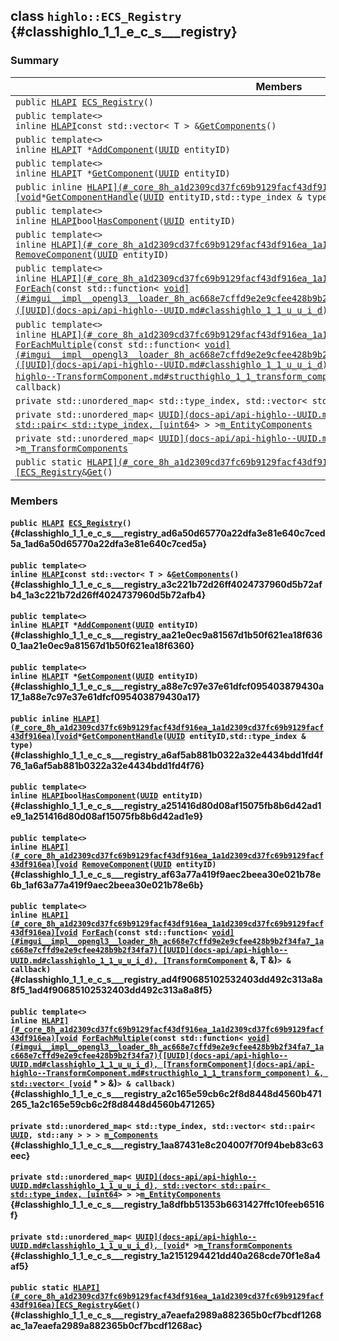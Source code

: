 ## class `highlo::ECS_Registry` {#classhighlo_1_1_e_c_s___registry}

### Summary

 Members                        | Descriptions                                
--------------------------------|---------------------------------------------
`public `[`HLAPI`](#_core_8h_a1d2309cd37fc69b9129facf43df916ea_1a1d2309cd37fc69b9129facf43df916ea)` `[`ECS_Registry`](#classhighlo_1_1_e_c_s___registry_ad6a50d65770a22dfa3e81e640c7ced5a_1ad6a50d65770a22dfa3e81e640c7ced5a)`()` | 
`public template<>`  <br/>`inline `[`HLAPI`](#_core_8h_a1d2309cd37fc69b9129facf43df916ea_1a1d2309cd37fc69b9129facf43df916ea)` const std::vector< T > & `[`GetComponents`](#classhighlo_1_1_e_c_s___registry_a3c221b72d26ff4024737960d5b72afb4_1a3c221b72d26ff4024737960d5b72afb4)`()` | 
`public template<>`  <br/>`inline `[`HLAPI`](#_core_8h_a1d2309cd37fc69b9129facf43df916ea_1a1d2309cd37fc69b9129facf43df916ea)` T * `[`AddComponent`](#classhighlo_1_1_e_c_s___registry_aa21e0ec9a81567d1b50f621ea18f6360_1aa21e0ec9a81567d1b50f621ea18f6360)`(`[`UUID`](docs-api/api-highlo--UUID.md#classhighlo_1_1_u_u_i_d)` entityID)` | 
`public template<>`  <br/>`inline `[`HLAPI`](#_core_8h_a1d2309cd37fc69b9129facf43df916ea_1a1d2309cd37fc69b9129facf43df916ea)` T * `[`GetComponent`](#classhighlo_1_1_e_c_s___registry_a88e7c97e37e61dfcf095403879430a17_1a88e7c97e37e61dfcf095403879430a17)`(`[`UUID`](docs-api/api-highlo--UUID.md#classhighlo_1_1_u_u_i_d)` entityID)` | 
`public inline `[`HLAPI](#_core_8h_a1d2309cd37fc69b9129facf43df916ea_1a1d2309cd37fc69b9129facf43df916ea)[void`](#imgui__impl__opengl3__loader_8h_ac668e7cffd9e2e9cfee428b9b2f34fa7_1ac668e7cffd9e2e9cfee428b9b2f34fa7)` * `[`GetComponentHandle`](#classhighlo_1_1_e_c_s___registry_a6af5ab881b0322a32e4434bdd1fd4f76_1a6af5ab881b0322a32e4434bdd1fd4f76)`(`[`UUID`](docs-api/api-highlo--UUID.md#classhighlo_1_1_u_u_i_d)` entityID,std::type_index & type)` | 
`public template<>`  <br/>`inline `[`HLAPI`](#_core_8h_a1d2309cd37fc69b9129facf43df916ea_1a1d2309cd37fc69b9129facf43df916ea)` bool `[`HasComponent`](#classhighlo_1_1_e_c_s___registry_a251416d80d08af15075fb8b6d42ad1e9_1a251416d80d08af15075fb8b6d42ad1e9)`(`[`UUID`](docs-api/api-highlo--UUID.md#classhighlo_1_1_u_u_i_d)` entityID)` | 
`public template<>`  <br/>`inline `[`HLAPI](#_core_8h_a1d2309cd37fc69b9129facf43df916ea_1a1d2309cd37fc69b9129facf43df916ea)[void`](#imgui__impl__opengl3__loader_8h_ac668e7cffd9e2e9cfee428b9b2f34fa7_1ac668e7cffd9e2e9cfee428b9b2f34fa7)` `[`RemoveComponent`](#classhighlo_1_1_e_c_s___registry_af63a77a419f9aec2beea30e021b78e6b_1af63a77a419f9aec2beea30e021b78e6b)`(`[`UUID`](docs-api/api-highlo--UUID.md#classhighlo_1_1_u_u_i_d)` entityID)` | 
`public template<>`  <br/>`inline `[`HLAPI](#_core_8h_a1d2309cd37fc69b9129facf43df916ea_1a1d2309cd37fc69b9129facf43df916ea)[void`](#imgui__impl__opengl3__loader_8h_ac668e7cffd9e2e9cfee428b9b2f34fa7_1ac668e7cffd9e2e9cfee428b9b2f34fa7)` `[`ForEach`](#classhighlo_1_1_e_c_s___registry_ad4f90685102532403dd492c313a8a8f5_1ad4f90685102532403dd492c313a8a8f5)`(const std::function< `[`void](#imgui__impl__opengl3__loader_8h_ac668e7cffd9e2e9cfee428b9b2f34fa7_1ac668e7cffd9e2e9cfee428b9b2f34fa7)([UUID](docs-api/api-highlo--UUID.md#classhighlo_1_1_u_u_i_d), [TransformComponent`](docs-api/api-highlo--TransformComponent.md#structhighlo_1_1_transform_component) &, T &)`> & callback)` | 
`public template<>`  <br/>`inline `[`HLAPI](#_core_8h_a1d2309cd37fc69b9129facf43df916ea_1a1d2309cd37fc69b9129facf43df916ea)[void`](#imgui__impl__opengl3__loader_8h_ac668e7cffd9e2e9cfee428b9b2f34fa7_1ac668e7cffd9e2e9cfee428b9b2f34fa7)` `[`ForEachMultiple`](#classhighlo_1_1_e_c_s___registry_a2c165e59cb6c2f8d8448d4560b471265_1a2c165e59cb6c2f8d8448d4560b471265)`(const std::function< `[`void](#imgui__impl__opengl3__loader_8h_ac668e7cffd9e2e9cfee428b9b2f34fa7_1ac668e7cffd9e2e9cfee428b9b2f34fa7)([UUID](docs-api/api-highlo--UUID.md#classhighlo_1_1_u_u_i_d), [TransformComponent](docs-api/api-highlo--TransformComponent.md#structhighlo_1_1_transform_component) &, std::vector< [void`](#imgui__impl__opengl3__loader_8h_ac668e7cffd9e2e9cfee428b9b2f34fa7_1ac668e7cffd9e2e9cfee428b9b2f34fa7) * > &)`> & callback)` | 
`private std::unordered_map< std::type_index, std::vector< std::pair< `[`UUID`](docs-api/api-highlo--UUID.md#classhighlo_1_1_u_u_i_d)`, std::any > > > `[`m_Components`](#classhighlo_1_1_e_c_s___registry_1aa87431e8c204007f70f94beb83c63eec) | 
`private std::unordered_map< `[`UUID](docs-api/api-highlo--UUID.md#classhighlo_1_1_u_u_i_d), std::vector< std::pair< std::type_index, [uint64`](#_base_types_8h_a29940ae63ec06c9998bba873e25407ad_1a29940ae63ec06c9998bba873e25407ad)` > > > `[`m_EntityComponents`](#classhighlo_1_1_e_c_s___registry_1a8dfbb51353b6631427ffc10feeb6516f) | 
`private std::unordered_map< `[`UUID](docs-api/api-highlo--UUID.md#classhighlo_1_1_u_u_i_d), [void`](#imgui__impl__opengl3__loader_8h_ac668e7cffd9e2e9cfee428b9b2f34fa7_1ac668e7cffd9e2e9cfee428b9b2f34fa7)` * > `[`m_TransformComponents`](#classhighlo_1_1_e_c_s___registry_1a2151294421dd40a268cde70f1e8a4af5) | 
`public static `[`HLAPI](#_core_8h_a1d2309cd37fc69b9129facf43df916ea_1a1d2309cd37fc69b9129facf43df916ea)[ECS_Registry`](#classhighlo_1_1_e_c_s___registry)` & `[`Get`](#classhighlo_1_1_e_c_s___registry_a7eaefa2989a882365b0cf7bcdf1268ac_1a7eaefa2989a882365b0cf7bcdf1268ac)`()` | 

### Members

#### `public `[`HLAPI`](#_core_8h_a1d2309cd37fc69b9129facf43df916ea_1a1d2309cd37fc69b9129facf43df916ea)` `[`ECS_Registry`](#classhighlo_1_1_e_c_s___registry_ad6a50d65770a22dfa3e81e640c7ced5a_1ad6a50d65770a22dfa3e81e640c7ced5a)`()` {#classhighlo_1_1_e_c_s___registry_ad6a50d65770a22dfa3e81e640c7ced5a_1ad6a50d65770a22dfa3e81e640c7ced5a}

#### `public template<>`  <br/>`inline `[`HLAPI`](#_core_8h_a1d2309cd37fc69b9129facf43df916ea_1a1d2309cd37fc69b9129facf43df916ea)` const std::vector< T > & `[`GetComponents`](#classhighlo_1_1_e_c_s___registry_a3c221b72d26ff4024737960d5b72afb4_1a3c221b72d26ff4024737960d5b72afb4)`()` {#classhighlo_1_1_e_c_s___registry_a3c221b72d26ff4024737960d5b72afb4_1a3c221b72d26ff4024737960d5b72afb4}

#### `public template<>`  <br/>`inline `[`HLAPI`](#_core_8h_a1d2309cd37fc69b9129facf43df916ea_1a1d2309cd37fc69b9129facf43df916ea)` T * `[`AddComponent`](#classhighlo_1_1_e_c_s___registry_aa21e0ec9a81567d1b50f621ea18f6360_1aa21e0ec9a81567d1b50f621ea18f6360)`(`[`UUID`](docs-api/api-highlo--UUID.md#classhighlo_1_1_u_u_i_d)` entityID)` {#classhighlo_1_1_e_c_s___registry_aa21e0ec9a81567d1b50f621ea18f6360_1aa21e0ec9a81567d1b50f621ea18f6360}

#### `public template<>`  <br/>`inline `[`HLAPI`](#_core_8h_a1d2309cd37fc69b9129facf43df916ea_1a1d2309cd37fc69b9129facf43df916ea)` T * `[`GetComponent`](#classhighlo_1_1_e_c_s___registry_a88e7c97e37e61dfcf095403879430a17_1a88e7c97e37e61dfcf095403879430a17)`(`[`UUID`](docs-api/api-highlo--UUID.md#classhighlo_1_1_u_u_i_d)` entityID)` {#classhighlo_1_1_e_c_s___registry_a88e7c97e37e61dfcf095403879430a17_1a88e7c97e37e61dfcf095403879430a17}

#### `public inline `[`HLAPI](#_core_8h_a1d2309cd37fc69b9129facf43df916ea_1a1d2309cd37fc69b9129facf43df916ea)[void`](#imgui__impl__opengl3__loader_8h_ac668e7cffd9e2e9cfee428b9b2f34fa7_1ac668e7cffd9e2e9cfee428b9b2f34fa7)` * `[`GetComponentHandle`](#classhighlo_1_1_e_c_s___registry_a6af5ab881b0322a32e4434bdd1fd4f76_1a6af5ab881b0322a32e4434bdd1fd4f76)`(`[`UUID`](docs-api/api-highlo--UUID.md#classhighlo_1_1_u_u_i_d)` entityID,std::type_index & type)` {#classhighlo_1_1_e_c_s___registry_a6af5ab881b0322a32e4434bdd1fd4f76_1a6af5ab881b0322a32e4434bdd1fd4f76}

#### `public template<>`  <br/>`inline `[`HLAPI`](#_core_8h_a1d2309cd37fc69b9129facf43df916ea_1a1d2309cd37fc69b9129facf43df916ea)` bool `[`HasComponent`](#classhighlo_1_1_e_c_s___registry_a251416d80d08af15075fb8b6d42ad1e9_1a251416d80d08af15075fb8b6d42ad1e9)`(`[`UUID`](docs-api/api-highlo--UUID.md#classhighlo_1_1_u_u_i_d)` entityID)` {#classhighlo_1_1_e_c_s___registry_a251416d80d08af15075fb8b6d42ad1e9_1a251416d80d08af15075fb8b6d42ad1e9}

#### `public template<>`  <br/>`inline `[`HLAPI](#_core_8h_a1d2309cd37fc69b9129facf43df916ea_1a1d2309cd37fc69b9129facf43df916ea)[void`](#imgui__impl__opengl3__loader_8h_ac668e7cffd9e2e9cfee428b9b2f34fa7_1ac668e7cffd9e2e9cfee428b9b2f34fa7)` `[`RemoveComponent`](#classhighlo_1_1_e_c_s___registry_af63a77a419f9aec2beea30e021b78e6b_1af63a77a419f9aec2beea30e021b78e6b)`(`[`UUID`](docs-api/api-highlo--UUID.md#classhighlo_1_1_u_u_i_d)` entityID)` {#classhighlo_1_1_e_c_s___registry_af63a77a419f9aec2beea30e021b78e6b_1af63a77a419f9aec2beea30e021b78e6b}

#### `public template<>`  <br/>`inline `[`HLAPI](#_core_8h_a1d2309cd37fc69b9129facf43df916ea_1a1d2309cd37fc69b9129facf43df916ea)[void`](#imgui__impl__opengl3__loader_8h_ac668e7cffd9e2e9cfee428b9b2f34fa7_1ac668e7cffd9e2e9cfee428b9b2f34fa7)` `[`ForEach`](#classhighlo_1_1_e_c_s___registry_ad4f90685102532403dd492c313a8a8f5_1ad4f90685102532403dd492c313a8a8f5)`(const std::function< `[`void](#imgui__impl__opengl3__loader_8h_ac668e7cffd9e2e9cfee428b9b2f34fa7_1ac668e7cffd9e2e9cfee428b9b2f34fa7)([UUID](docs-api/api-highlo--UUID.md#classhighlo_1_1_u_u_i_d), [TransformComponent`](docs-api/api-highlo--TransformComponent.md#structhighlo_1_1_transform_component) &, T &)`> & callback)` {#classhighlo_1_1_e_c_s___registry_ad4f90685102532403dd492c313a8a8f5_1ad4f90685102532403dd492c313a8a8f5}

#### `public template<>`  <br/>`inline `[`HLAPI](#_core_8h_a1d2309cd37fc69b9129facf43df916ea_1a1d2309cd37fc69b9129facf43df916ea)[void`](#imgui__impl__opengl3__loader_8h_ac668e7cffd9e2e9cfee428b9b2f34fa7_1ac668e7cffd9e2e9cfee428b9b2f34fa7)` `[`ForEachMultiple`](#classhighlo_1_1_e_c_s___registry_a2c165e59cb6c2f8d8448d4560b471265_1a2c165e59cb6c2f8d8448d4560b471265)`(const std::function< `[`void](#imgui__impl__opengl3__loader_8h_ac668e7cffd9e2e9cfee428b9b2f34fa7_1ac668e7cffd9e2e9cfee428b9b2f34fa7)([UUID](docs-api/api-highlo--UUID.md#classhighlo_1_1_u_u_i_d), [TransformComponent](docs-api/api-highlo--TransformComponent.md#structhighlo_1_1_transform_component) &, std::vector< [void`](#imgui__impl__opengl3__loader_8h_ac668e7cffd9e2e9cfee428b9b2f34fa7_1ac668e7cffd9e2e9cfee428b9b2f34fa7) * > &)`> & callback)` {#classhighlo_1_1_e_c_s___registry_a2c165e59cb6c2f8d8448d4560b471265_1a2c165e59cb6c2f8d8448d4560b471265}

#### `private std::unordered_map< std::type_index, std::vector< std::pair< `[`UUID`](docs-api/api-highlo--UUID.md#classhighlo_1_1_u_u_i_d)`, std::any > > > `[`m_Components`](#classhighlo_1_1_e_c_s___registry_1aa87431e8c204007f70f94beb83c63eec) {#classhighlo_1_1_e_c_s___registry_1aa87431e8c204007f70f94beb83c63eec}

#### `private std::unordered_map< `[`UUID](docs-api/api-highlo--UUID.md#classhighlo_1_1_u_u_i_d), std::vector< std::pair< std::type_index, [uint64`](#_base_types_8h_a29940ae63ec06c9998bba873e25407ad_1a29940ae63ec06c9998bba873e25407ad)` > > > `[`m_EntityComponents`](#classhighlo_1_1_e_c_s___registry_1a8dfbb51353b6631427ffc10feeb6516f) {#classhighlo_1_1_e_c_s___registry_1a8dfbb51353b6631427ffc10feeb6516f}

#### `private std::unordered_map< `[`UUID](docs-api/api-highlo--UUID.md#classhighlo_1_1_u_u_i_d), [void`](#imgui__impl__opengl3__loader_8h_ac668e7cffd9e2e9cfee428b9b2f34fa7_1ac668e7cffd9e2e9cfee428b9b2f34fa7)` * > `[`m_TransformComponents`](#classhighlo_1_1_e_c_s___registry_1a2151294421dd40a268cde70f1e8a4af5) {#classhighlo_1_1_e_c_s___registry_1a2151294421dd40a268cde70f1e8a4af5}

#### `public static `[`HLAPI](#_core_8h_a1d2309cd37fc69b9129facf43df916ea_1a1d2309cd37fc69b9129facf43df916ea)[ECS_Registry`](#classhighlo_1_1_e_c_s___registry)` & `[`Get`](#classhighlo_1_1_e_c_s___registry_a7eaefa2989a882365b0cf7bcdf1268ac_1a7eaefa2989a882365b0cf7bcdf1268ac)`()` {#classhighlo_1_1_e_c_s___registry_a7eaefa2989a882365b0cf7bcdf1268ac_1a7eaefa2989a882365b0cf7bcdf1268ac}

